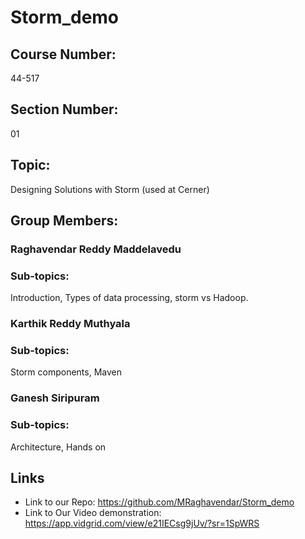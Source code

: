 # Storm_demo
## Course Number: 
44-517
## Section Number: 
01 
## Topic: 
Designing Solutions with Storm (used at Cerner)
## Group Members:
### Raghavendar Reddy Maddelavedu 
### Sub-topics: 
Introduction, Types of data processing, storm vs Hadoop.
### Karthik Reddy Muthyala
### Sub-topics: 
Storm components, Maven
### Ganesh Siripuram
### Sub-topics: 
Architecture, Hands on
## Links
- Link to our Repo: https://github.com/MRaghavendar/Storm_demo
- Link to Our Video demonstration: https://app.vidgrid.com/view/e21IECsg9jUv/?sr=1SpWRS
